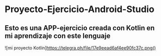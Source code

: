 # Proyecto-Ejercicio-Android-Studio

## Esto es una APP-ejercicio creada con Kotlin en mi aprendizaje con este lenguaje

![mi proyecto Kotlin]https://telegra.ph/file/17e9eead6af4ee90fc37c.png()
